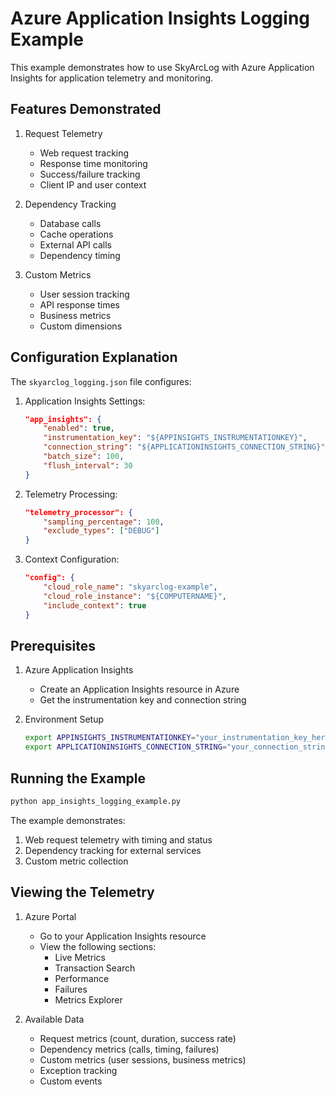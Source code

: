# Azure Application Insights Logging Example

This example demonstrates how to use SkyArcLog with Azure Application Insights for application telemetry and monitoring.

## Features Demonstrated

1. Request Telemetry
   - Web request tracking
   - Response time monitoring
   - Success/failure tracking
   - Client IP and user context

2. Dependency Tracking
   - Database calls
   - Cache operations
   - External API calls
   - Dependency timing
   
3. Custom Metrics
   - User session tracking
   - API response times
   - Business metrics
   - Custom dimensions

## Configuration Explanation

The `skyarclog_logging.json` file configures:

1. Application Insights Settings:
   ```json
   "app_insights": {
       "enabled": true,
       "instrumentation_key": "${APPINSIGHTS_INSTRUMENTATIONKEY}",
       "connection_string": "${APPLICATIONINSIGHTS_CONNECTION_STRING}",
       "batch_size": 100,
       "flush_interval": 30
   }
   ```

2. Telemetry Processing:
   ```json
   "telemetry_processor": {
       "sampling_percentage": 100,
       "exclude_types": ["DEBUG"]
   }
   ```

3. Context Configuration:
   ```json
   "config": {
       "cloud_role_name": "skyarclog-example",
       "cloud_role_instance": "${COMPUTERNAME}",
       "include_context": true
   }
   ```

## Prerequisites

1. Azure Application Insights
   - Create an Application Insights resource in Azure
   - Get the instrumentation key and connection string

2. Environment Setup
   ```bash
   export APPINSIGHTS_INSTRUMENTATIONKEY="your_instrumentation_key_here"
   export APPLICATIONINSIGHTS_CONNECTION_STRING="your_connection_string_here"
   ```

## Running the Example

```bash
python app_insights_logging_example.py
```

The example demonstrates:
1. Web request telemetry with timing and status
2. Dependency tracking for external services
3. Custom metric collection

## Viewing the Telemetry

1. Azure Portal
   - Go to your Application Insights resource
   - View the following sections:
     - Live Metrics
     - Transaction Search
     - Performance
     - Failures
     - Metrics Explorer

2. Available Data
   - Request metrics (count, duration, success rate)
   - Dependency metrics (calls, timing, failures)
   - Custom metrics (user sessions, business metrics)
   - Exception tracking
   - Custom events
